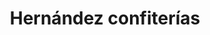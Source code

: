---
title: "Hernández confiterías"
url: /roquetas-de-mar/hernandez-confiterias/
shop: confitería
---